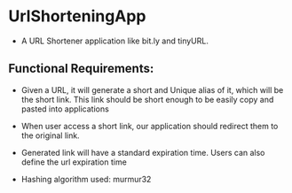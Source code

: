# UrlShorteningApp
* A URL Shortener application like bit.ly and tinyURL.

## Functional Requirements:

* Given a URL, it will generate a short and Unique alias of it, which will be the short link.
This link should be short enough to be easily copy and pasted into applications

* When user access a short link, our application should redirect them to the original link.

* Generated link will have a standard expiration time. Users can also define the url expiration time

* Hashing algorithm used: murmur32 
